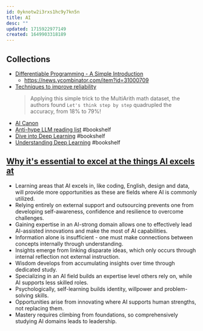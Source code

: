 ```yaml
---
id: 0yknotw2i3rxs1hc9y7kn5n
title: AI
desc: ""
updated: 1715922977149
created: 1649903318189
---
```


## Collections

- [Differentiable Programming - A Simple Introduction](https://www.assemblyai.com/blog/differentiable-programming-a-simple-introduction/)
  - https://news.ycombinator.com/item?id=31000709
- [Techniques to improve reliability](https://github.com/openai/openai-cookbook/blob/main/techniques_to_improve_reliability.md)
  > Applying this simple trick to the MultiArith math dataset, the authors found `Let's think step by step` quadrupled the accuracy, from 18% to 79%!
- [AI Canon](https://a16z.com/2023/05/25/ai-canon/)
- [Anti-hype LLM reading list](https://gist.github.com/veekaybee/be375ab33085102f9027853128dc5f0e) #bookshelf
- [Dive into Deep Learning](https://d2l.ai/) #bookshelf
- [Understanding Deep Learning](https://udlbook.github.io/udlbook/) #bookshelf

## [Why it's essential to excel at the things AI excels at](https://youtube.com/watch?v=mdoMPWSSsqs)

- Learning areas that AI excels in, like coding, English, design and data, will provide more opportunities as these are fields where AI is commonly utilized.
- Relying entirely on external support and outsourcing prevents one from developing self-awareness, confidence and resilience to overcome challenges.
- Gaining expertise in an AI-strong domain allows one to effectively lead AI-assisted innovations and make the most of AI capabilities.
- Information alone is insufficient - one must make connections between concepts internally through understanding.
- Insights emerge from linking disparate ideas, which only occurs through internal reflection not external instruction.
- Wisdom develops from accumulating insights over time through dedicated study.
- Specializing in an AI field builds an expertise level others rely on, while AI supports less skilled roles.
- Psychologically, self-learning builds identity, willpower and problem-solving skills.
- Opportunities arise from innovating where AI supports human strengths, not replacing them.
- Mastery requires climbing from foundations, so comprehensively studying AI domains leads to leadership.
